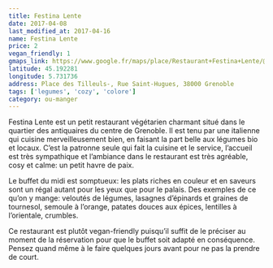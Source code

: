 ```yaml
---
title: Festina Lente
date: 2017-04-08
last_modified_at: 2017-04-16
name: Festina Lente
price: 2
vegan_friendly: 1
gmaps_link: https://www.google.fr/maps/place/Restaurant+Festina+Lente/@45.19228,5.7295563,17z/data=!3m1!4b1!4m5!3m4!1s0x478af48ae777369f:0x9e62c34edbc6d123!8m2!3d45.19228!4d5.731745
latitude: 45.192281 
longitude: 5.731736
address: Place des Tilleuls-, Rue Saint-Hugues, 38000 Grenoble
tags: ['legumes', 'cozy', 'colore']
category: ou-manger
---
```


Festina Lente est un petit restaurant végétarien charmant situé dans le quartier des antiquaires du centre de Grenoble. Il est tenu par une italienne qui cuisine merveilleusement bien, en faisant la part belle aux légumes bio et locaux. C’est la patronne seule qui fait la cuisine et le service, l’accueil est très sympathique  et l’ambiance dans le restaurant est très agréable, cosy et calme: un petit havre de paix.

Le buffet du midi est somptueux: les plats riches en couleur et en saveurs sont un régal autant pour les yeux que pour le palais. Des exemples de ce qu’on y mange: veloutés de légumes, lasagnes d’épinards et graines de tournesol, semoule à l’orange, patates douces aux épices, lentilles à l’orientale, crumbles.

Ce restaurant est plutôt vegan-friendly puisqu’il suffit de le préciser au moment de la réservation pour que le buffet soit adapté en conséquence. Pensez quand même à le faire quelques jours avant pour ne pas la prendre de court. 


